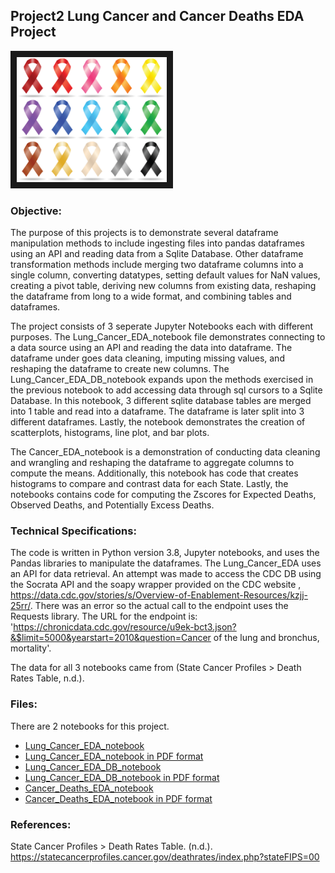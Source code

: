 
## Project2 Lung Cancer and Cancer Deaths EDA Project

<img src="./Cancer.jpeg" 
 width="240" height="200" border="10" />

### Objective:
																			
The purpose of this projects is to demonstrate several dataframe manipulation methods to include ingesting files into pandas dataframes using an API and reading data from a Sqlite Database. Other dataframe transformation methods include merging two dataframe columns into a single column, converting datatypes, setting default values for NaN values, creating a pivot table, deriving new columns from existing data, reshaping the dataframe from long to a wide format, and combining tables and dataframes.

The project consists of 3 seperate Jupyter Notebooks each with different purposes. The Lung_Cancer_EDA_notebook file demonstrates connecting to a data source using an API and reading the data into dataframe.  The dataframe under goes data cleaning, imputing missing values, and reshaping the dataframe to create new columns.  The Lung_Cancer_EDA_DB_notebook expands upon the methods exercised in the previous notebook to add accessing data through  sql cursors to a Sqlite Database.  In this notebook, 3 different sqlite database tables are merged into 1 table and read into a dataframe.  The dataframe is later split into 3 different dataframes.  Lastly, the notebook demonstrates the creation of scatterplots, histograms, line plot, and bar plots. 

The Cancer_EDA_notebook is a demonstration of conducting data cleaning and wrangling and reshaping the dataframe to aggregate columns to compute the means.  Additionally, this notebook has code that creates histograms to compare and contrast data for each State.  Lastly, the notebooks contains code for computing the Zscores for Expected Deaths, Observed Deaths, and Potentially Excess Deaths.

### Technical Specifications:

The code is written in Python version 3.8, Jupyter notebooks, and uses the Pandas libraries to manipulate the dataframes. The Lung_Cancer_EDA uses an API for data retrieval. An attempt was made to access the CDC DB using the Socrata API and the soapy wrapper provided on the CDC website , https://data.cdc.gov/stories/s/Overview-of-Enablement-Resources/kzjj-25rr/.  There was an error so the actual call to the endpoint uses the Requests library. The URL for the endpoint is: 
'https://chronicdata.cdc.gov/resource/u9ek-bct3.json?&$limit=5000&yearstart=2010&question=Cancer of the lung and bronchus, mortality'.

The data for all 3 notebooks came from (State Cancer Profiles > Death Rates Table, n.d.). 

### Files:

There are 2 notebooks for this project. 

* [Lung_Cancer_EDA_notebook](./Lung_Cancer_EDA_notebook.ipynb) 
* [Lung_Cancer_EDA_notebook in PDF format](./Lung_Cancer_EDA_notebook.pdf)
* [Lung_Cancer_EDA_DB_notebook](./Lung_Cancer_EDA_DB_notebook.ipynb)
* [Lung_Cancer_EDA_DB_notebook in PDF format](./Lung_Cancer_EDA_DB_notebook.pdf)
* [Cancer_Deaths_EDA_notebook](./Cancer_Deaths_EDA_notebook.ipynb)
* [Cancer_Deaths_EDA_notebook in PDF format](./Cancer_Deaths_EDA_notebook.pdf)

### References:

State Cancer Profiles > Death Rates Table. (n.d.). https://statecancerprofiles.cancer.gov/deathrates/index.php?stateFIPS=00

